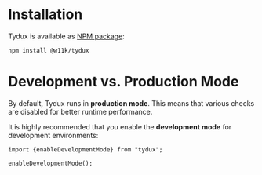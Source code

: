 # Installation

Tydux is available as [NPM package](https://npmjs.org/package/tydux):

```
npm install @w11k/tydux
```

# Development vs. Production Mode

By default, Tydux runs in **production mode**. This means that various checks are disabled for better runtime performance.

It is highly recommended that you enable the **development mode** for development environments:

```
import {enableDevelopmentMode} from "tydux";

enableDevelopmentMode();
```
